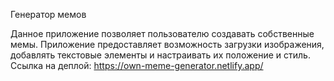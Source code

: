Генератор мемов 

Данное приложение позволяет пользователю создавать собственные мемы. Приложение предоставляет возможность загрузки изображения, добавлять текстовые элементы и настраивать их положение и стиль. 
Ссылка на деплой:
https://own-meme-generator.netlify.app/
